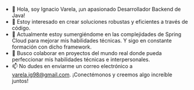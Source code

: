 - 👋 Hola, soy Ignacio Varela, ¡un apasionado Desarrollador Backend de Java!
- 👀 Estoy interesado en crear soluciones robustas y eficientes a través de código.
- 🌱 Actualmente estoy sumergiéndome en las complejidades de Spring Cloud para mejorar mis habilidades técnicas. Y sigo en constante formación con dicho framework.
- 💞️ Busco colaborar en proyectos del mundo real donde pueda perfeccionar mis habilidades técnicas e interpersonales.
- 📫 No dudes en enviarme un correo electrónico a varela.ig98@gmail.com. ¡Conectémonos y creemos algo increíble juntos!

<!---
nachova1/nachova1 is a ✨ special ✨ repository because its `README.md` (this file) appears on your GitHub profile.
You can click the Preview link to take a look at your changes.
--->
